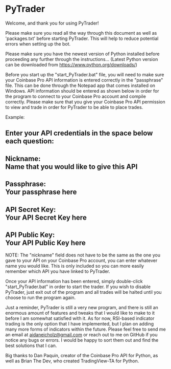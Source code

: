 # PyTrader
Welcome, and thank you for using PyTrader!

Please make sure you read all the way through this document as well as 
'packages.txt' before starting PyTrader. This will help to reduce potential
errors when setting up the bot.

Please make sure you have the newest version of Python installed before
proceeding any further through the instructions...
(Latest Python version can be downloaded from https://www.python.org/downloads/)

Before you start up the "start_PyTrader.bat" file, you will need to make sure 
your Coinbase Pro API information is entered correctly in the "passphrase" file. 
This can be done through the Notepad app that comes installed on Windows. API 
information should be entered as shown below in order for the program to connect
to your Coinbase Pro account and compile correctly. Please make sure that you give
your Coinbase Pro API permission to view and trade in order for PyTrader to be 
able to place trades.

Example:

Enter your API credentials in the space below each question:
-----------------------------------------------
Nickname:                 
Name that you would like to give this API
-----------------------------------------------
Passphrase:               
Your passphrase here
-----------------------------------------------
API Secret Key:               
Your API Secret Key here
-----------------------------------------------
API Public Key:               
Your API Public Key here
-----------------------------------------------

NOTE: The "nickname" field does not have to be the same as the one you gave to
your API on your Coinbase Pro account, you can enter whatever name you would like. 
This is only included so you can more easily remember which API you have linked 
to PyTrader.

Once your API information has been entered, simply double-click "start_PyTrader.bat"
in order to start the trader. If you wish to disable PyTrader, just exit out of the 
program and all trades will be halted until you choose to run the program again.

Just a reminder, PyTrader is still a very new program, and there is still an enormous
amount of features and tweaks that I would like to make to it before I am somewhat
satisfied with it. As for now, RSI-based indicator trading is the only option that I 
have implemented, but I plan on adding many more forms of indicators within the future.
Please feel free to send me an email at aidaneicholz@gmail.com or reach out to me on 
GitHub if you notice any bugs or errors. I would be happy to sort them out and find the
best solutions that I can.

Big thanks to Dan Paquin, creator of the Coinbase Pro API for Python, as well 
as Brian The Dev, who created TradingView-TA for Python.
